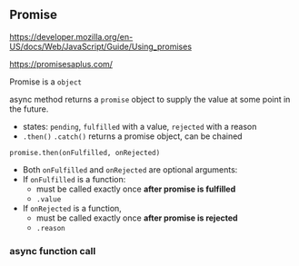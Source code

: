 Promise
------------

https://developer.mozilla.org/en-US/docs/Web/JavaScript/Guide/Using_promises

https://promisesaplus.com/

Promise is a `object`

async method returns a `promise` object to supply the value at some point in the future.
- states: `pending`, `fulfilled` with a value, `rejected` with a reason
- `.then()` `.catch()` returns a promise object, can be chained


`promise.then(onFulfilled, onRejected)`
- Both `onFulfilled` and `onRejected` are optional arguments:
- If `onFulfilled` is a function:
  - must be called exactly once **after promise is fulfilled**
  - `.value`
- If `onRejected` is a function,
  - must be called exactly once **after promise is rejected**
  - `.reason`

  

### async function call

